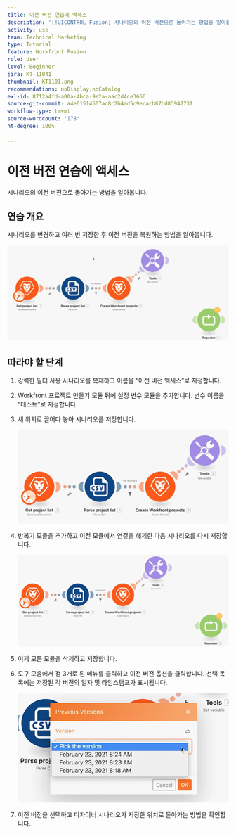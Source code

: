 ```yaml
---
title: 이전 버전 연습에 액세스
description: '[!UICONTROL Fusion] 시나리오의 이전 버전으로 돌아가는 방법을 알아봅니다.'
activity: use
team: Technical Marketing
type: Tutorial
feature: Workfront Fusion
role: User
level: Beginner
jira: KT-11041
thumbnail: KT1101.png
recommendations: noDisplay,noCatalog
exl-id: 8712a4fd-a00a-4bca-9e2a-aac2d4ce3666
source-git-commit: a4e61514567ac8c2b4ad5c9ecacb87bd83947731
workflow-type: tm+mt
source-wordcount: '178'
ht-degree: 100%

---
```


# 이전 버전 연습에 액세스

시나리오의 이전 버전으로 돌아가는 방법을 알아봅니다.

## 연습 개요

시나리오를 변경하고 여러 번 저장한 후 이전 버전을 복원하는 방법을 알아봅니다.

![이전 버전 액세스 이미지 1](../12-exercises/assets/accessing-previous-versions-walkthrough-1.png)

## 따라야 할 단계

1. 강력한 필터 사용 시나리오를 복제하고 이름을 “이전 버전 액세스”로 지정합니다.
1. Workfront 프로젝트 만들기 모듈 뒤에 설정 변수 모듈을 추가합니다. 변수 이름을 “테스트”로 지정합니다.
1. 새 위치로 끌어다 놓아 시나리오를 저장합니다.

   ![이전 버전 액세스 이미지 2](../12-exercises/assets/accessing-previous-versions-walkthrough-2.png)

1. 반복기 모듈을 추가하고 이전 모듈에서 연결을 해제한 다음 시나리오를 다시 저장합니다.

   ![이전 버전 액세스 이미지 3](../12-exercises/assets/accessing-previous-versions-walkthrough-3.png)

1. 이제 모든 모듈을 삭제하고 저장합니다.
1. 도구 모음에서 점 3개로 된 메뉴를 클릭하고 이전 버전 옵션을 클릭합니다. 선택 목록에는 저장된 각 버전의 일자 및 타임스탬프가 표시됩니다.

   ![이전 버전 액세스 이미지 4](../12-exercises/assets/accessing-previous-versions-walkthrough-4.png)

1. 이전 버전을 선택하고 디자이너 시나리오가 저장한 위치로 돌아가는 방법을 확인합니다.
